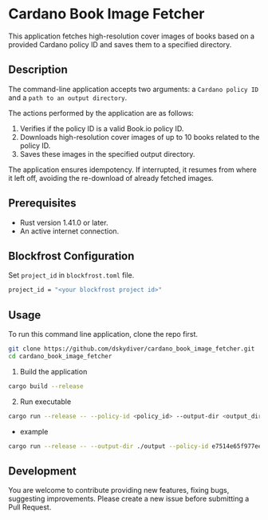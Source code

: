 # Cardano Book Image Fetcher

This application fetches high-resolution cover images of books based on a provided Cardano policy ID and saves them to a specified directory.

## Description

The command-line application accepts two arguments: a `Cardano policy ID` and a `path to an output directory`.

The actions performed by the application are as follows:

1. Verifies if the policy ID is a valid Book.io policy ID.
2. Downloads high-resolution cover images of up to 10 books related to the policy ID.
3. Saves these images in the specified output directory.

The application ensures idempotency. If interrupted, it resumes from where it left off, avoiding the re-download of already fetched images.

## Prerequisites

- Rust version 1.41.0 or later.
- An active internet connection.

## Blockfrost Configuration

Set `project_id` in `blockfrost.toml` file.

```bash
project_id = "<your blockfrost project id>"
```

## Usage

To run this command line application, clone the repo first.

```bash
git clone https://github.com/dskydiver/cardano_book_image_fetcher.git
cd cardano_book_image_fetcher
```

1. Build the application

```bash
cargo build --release
```

2. Run executable

```bash
cargo run --release -- --policy-id <policy_id> --output-dir <output_dir>
```

- example

```bash
cargo run --release -- --output-dir ./output --policy-id e7514e65f977ee4b84a8e62e7d97ea2e5c11682dfe1444d8a14e74db
```

## Development

You are welcome to contribute providing new features, fixing bugs, suggesting improvements. Please create a new issue before submitting a Pull Request.
